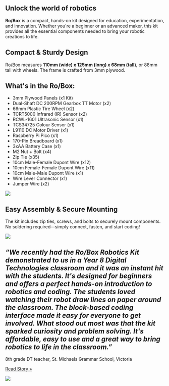 ## Unlock the world of robotics

**Ro/Box** is a compact, hands-on kit designed for education, experimentation, and innovation. Whether you're a beginner or an advanced maker, this kit provides all the essential components needed to bring your robotic creations to life.

## Compact & Sturdy Design

Ro/Box measures **110mm (wide) x 125mm (long) x 68mm (tall)**, or 88mm tall with wheels. The frame is crafted from 3mm plywood.

## What's in the Ro/Box:

- 3mm Plywood Panels (x1 Kit)
- Dual-Shaft DC 200RPM Gearbox TT Motor (x2)
- 66mm Plastic Tire Wheel (x2)
- TCRT5000 Infrared (IR) Sensor (x2)
- RCWL-1601 Ultrasonic Sensor (x1)
- TCS34725 Colour Sensor (x1)
- L9110 DC Motor Driver (x1)
- Raspberry Pi Pico (x1)
- 170-Pin Breadboard (x1)
- 3xAA Battery Case (x1)
- M2 Nut + Bolt (x4)
- Zip Tie (x35)
- 10cm Male-Female Dupont Wire (x12)
- 10cm Female-Female Dupont Wire (x11)
- 10cm Male-Male Dupont Wire (x1)
- Wire Lever Connector (x1)
- Jumper Wire (x2)

<img src="./descriptions/images/components.jpg">

## Easy Assembly & Secure Mounting

The kit includes zip ties, screws, and bolts to securely mount components. No soldering required—simply connect, fasten, and start coding!

<img src="./descriptions/images/assembly.jpg">

## *“We recently had the Ro/Box Robotics Kit demonstrated to us in a Year 8 Digital Technologies classroom and it was an instant hit with the students. It's designed for beginners and offers a perfect hands-on introduction to robotics and coding. The students loved watching their robot draw lines on paper around the classroom. The block-based coding interface made it easy for everyone to get involved. What stood out most was that the kit sparked curiosity and problem solving. It's affordable, easy to use and a great way to bring robotics to life in the classroom.”*

8th grade DT teacher, St. Michaels Grammar School, Victoria

[Read Story »](https://www.stmichaels.vic.edu.au/community/news/tech-for-everyone-yuma-soeriantos-story-of-purpose-accessibility-and-entrepreneurial-drive/)

<img src="./descriptions/images/testimonial.jpg">